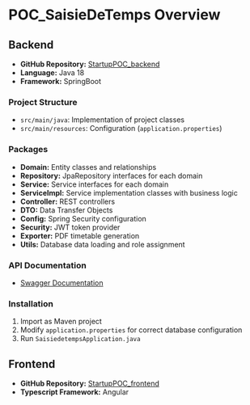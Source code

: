 # POC_SaisieDeTemps Overview

## Backend
- **GitHub Repository:** [StartupPOC_backend](https://github.com/oumaima-medrare/POC_SaisieDeTemps/backend)
- **Language:** Java 18
- **Framework:** SpringBoot

### Project Structure
- `src/main/java`: Implementation of project classes
- `src/main/resources`: Configuration (`application.properties`)

### Packages
- **Domain:** Entity classes and relationships
- **Repository:** JpaRepository interfaces for each domain
- **Service:** Service interfaces for each domain
- **ServiceImpl:** Service implementation classes with business logic
- **Controller:** REST controllers
- **DTO:** Data Transfer Objects
- **Config:** Spring Security configuration
- **Security:** JWT token provider
- **Exporter:** PDF timetable generation
- **Utils:** Database data loading and role assignment

### API Documentation
- [Swagger Documentation](http://localhost:3000/swagger-ui.html)

### Installation
1. Import as Maven project
2. Modify `application.properties` for correct database configuration
3. Run `SaisiedetempsApplication.java`

## Frontend
- **GitHub Repository:** [StartupPOC_frontend](https://github.com/oumaima-medrare/POC_SaisieDeTemps/client)
- **Typescript Framework:** Angular
